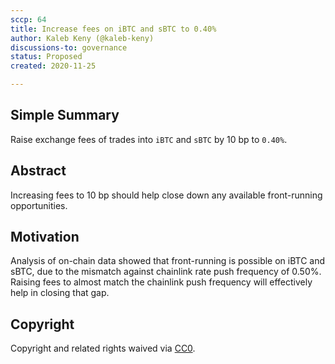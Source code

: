 ```yaml
---
sccp: 64
title: Increase fees on iBTC and sBTC to 0.40%
author: Kaleb Keny (@kaleb-keny)
discussions-to: governance
status: Proposed
created: 2020-11-25

---
```


<!--You can leave these HTML comments in your merged SCCP and delete the visible duplicate text guides, they will not appear and may be helpful to refer to if you edit it again. This is the suggested template for new SCCPs. Note that an SCCP number will be assigned by an editor. When opening a pull request to submit your SCCP, please use an abbreviated title in the filename, `sccp-draft_title_abbrev.md`. The title should be 44 characters or less.-->

## Simple Summary

<!--"If you can't explain it simply, you don't understand it well enough." Provide a simplified and layman-accessible explanation of the SCCP.-->

Raise exchange fees of trades into `iBTC` and `sBTC` by 10 bp to `0.40%`.

## Abstract

<!--A short (~200 word) description of the variable change proposed.-->

Increasing fees to 10 bp should help close down any available front-running opportunities.

## Motivation

<!--The motivation is critical for SCCPs that want to update variables within Synthetix. It should clearly explain why the existing variable is not incentive aligned. SCCP submissions without sufficient motivation may be rejected outright.-->

Analysis of on-chain data showed that front-running is possible on iBTC and sBTC, due to the mismatch against chainlink rate push frequency of 0.50%. Raising fees to almost match the chainlink push frequency will effectively help in closing that gap.

## Copyright

Copyright and related rights waived via [CC0](https://creativecommons.org/publicdomain/zero/1.0/).
